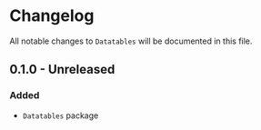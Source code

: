# Changelog

All notable changes to `Datatables` will be documented in this file.

## 0.1.0 - Unreleased

### Added
- `Datatables` package
